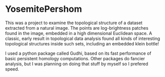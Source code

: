 # YosemitePershom

This was a project to examine the topological structure of a dataset extracted from a natural image. The points are log-brightness patches found in the image, embedded in a high dimensional Euclidean space. A classic, early result in topological data analysis found all kinds of interesting topological structures inside such sets, including an embedded klein bottle!

I used a python package called Gudhi, based on its fast performance of basic persistent homology computations. Other packages do fancier analysis, but I was planning on doing that stuff by myself so I prefered speed.
